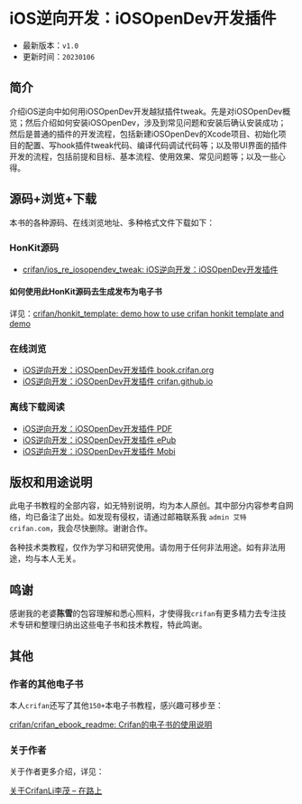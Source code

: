 # iOS逆向开发：iOSOpenDev开发插件

* 最新版本：`v1.0`
* 更新时间：`20230106`

## 简介

介绍iOS逆向中如何用iOSOpenDev开发越狱插件tweak。先是对iOSOpenDev概览；然后介绍如何安装iOSOpenDev，涉及到常见问题和安装后确认安装成功；然后是普通的插件的开发流程，包括新建iOSOpenDev的Xcode项目、初始化项目的配置、写hook插件tweak代码、编译代码调试代码等；以及带UI界面的插件开发的流程，包括前提和目标、基本流程、使用效果、常见问题等；以及一些心得。

## 源码+浏览+下载

本书的各种源码、在线浏览地址、多种格式文件下载如下：

### HonKit源码

* [crifan/ios_re_iosopendev_tweak: iOS逆向开发：iOSOpenDev开发插件](https://github.com/crifan/ios_re_iosopendev_tweak)

#### 如何使用此HonKit源码去生成发布为电子书

详见：[crifan/honkit_template: demo how to use crifan honkit template and demo](https://github.com/crifan/honkit_template)

### 在线浏览

* [iOS逆向开发：iOSOpenDev开发插件 book.crifan.org](https://book.crifan.org/books/ios_re_iosopendev_tweak/website/)
* [iOS逆向开发：iOSOpenDev开发插件 crifan.github.io](https://crifan.github.io/ios_re_iosopendev_tweak/website/)

### 离线下载阅读

* [iOS逆向开发：iOSOpenDev开发插件 PDF](https://book.crifan.org/books/ios_re_iosopendev_tweak/pdf/ios_re_iosopendev_tweak.pdf)
* [iOS逆向开发：iOSOpenDev开发插件 ePub](https://book.crifan.org/books/ios_re_iosopendev_tweak/epub/ios_re_iosopendev_tweak.epub)
* [iOS逆向开发：iOSOpenDev开发插件 Mobi](https://book.crifan.org/books/ios_re_iosopendev_tweak/mobi/ios_re_iosopendev_tweak.mobi)

## 版权和用途说明

此电子书教程的全部内容，如无特别说明，均为本人原创。其中部分内容参考自网络，均已备注了出处。如发现有侵权，请通过邮箱联系我 `admin 艾特 crifan.com`，我会尽快删除。谢谢合作。

各种技术类教程，仅作为学习和研究使用。请勿用于任何非法用途。如有非法用途，均与本人无关。

## 鸣谢

感谢我的老婆**陈雪**的包容理解和悉心照料，才使得我`crifan`有更多精力去专注技术专研和整理归纳出这些电子书和技术教程，特此鸣谢。

## 其他

### 作者的其他电子书

本人`crifan`还写了其他`150+`本电子书教程，感兴趣可移步至：

[crifan/crifan_ebook_readme: Crifan的电子书的使用说明](https://github.com/crifan/crifan_ebook_readme)

### 关于作者

关于作者更多介绍，详见：

[关于CrifanLi李茂 – 在路上](https://www.crifan.org/about/)
